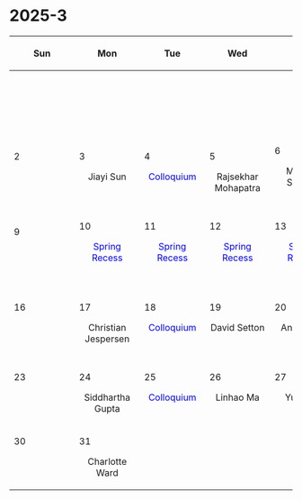 # 2025-3

|<div style='max-width:100px;width:100px'><p>Sun</p></div>|<div style='max-width:100px;width:100px'><p>Mon</p></div>|<div style='max-width:100px;width:100px'><p>Tue</p></div>|<div style='max-width:100px;width:100px'><p>Wed</p></div>|<div style='max-width:100px;width:100px'><p>Thu</p></div>|<div style='max-width:100px;width:100px'><p>Fri</p></div>|<div style='max-width:100px;width:100px'><p>Sat</p></div>|
|:-:|:-:|:-:|:-:|:-:|:-:|:-:|
|<p><br/><br/></p> |<p><br/><br/></p> |<p><br/><br/></p> |<p><br/><br/></p> |<p><br/><br/></p> |<p><br/><br/></p> |<p align='left'>1</p><p><br/><br/></p>|
|<p align='left'>2</p><p><br/><br/></p>|<p align='left'>3</p><p>Jiayi Sun<br/><br/></p>|<p align='left'>4</p><p><span style='color:blue'>Colloquium</span><br/><br/></p>|<p align='left'>5</p><p>Rajsekhar<br/> Mohapatra</p>|<p align='left'>6</p><p>Michael Strauss<br/><br/></p>|<p align='left'>7</p><p>Dongzi Li<br/><br/></p>|<p align='left'>8</p><p><br/><br/></p>|
|<p align='left'>9</p><p><br/><br/></p>|<p align='left'>10</p><p><span style='color:blue'>Spring Recess</span><br/><br/></p>|<p align='left'>11</p><p><span style='color:blue'>Spring Recess</span><br/><br/></p>|<p align='left'>12</p><p><span style='color:blue'>Spring Recess</span><br/><br/></p>|<p align='left'>13</p><p><span style='color:blue'>Spring Recess</span><br/><br/></p>|<p align='left'>14</p><p><span style='color:blue'>Spring Recess</span><br/><br/></p>|<p align='left'>15</p><p><br/><br/></p>|
|<p align='left'>16</p><p><br/><br/></p>|<p align='left'>17</p><p>Christian<br/> Jespersen</p>|<p align='left'>18</p><p><span style='color:blue'>Colloquium</span><br/><br/></p>|<p align='left'>19</p><p>David Setton<br/><br/></p>|<p align='left'>20</p><p>Ankan Sur<br/><br/></p>|<p align='left'>21</p><p>Andrew Saydjari<br/><br/></p>|<p align='left'>22</p><p><br/><br/></p>|
|<p align='left'>23</p><p><br/><br/></p>|<p align='left'>24</p><p>Siddhartha<br/> Gupta</p>|<p align='left'>25</p><p><span style='color:blue'>Colloquium</span><br/><br/></p>|<p align='left'>26</p><p>Linhao Ma<br/><br/></p>|<p align='left'>27</p><p>Yubo Su<br/><br/></p>|<p align='left'>28</p><p>Yixian Chen<br/><br/></p>|<p align='left'>29</p><p><br/><br/></p>|
|<p align='left'>30</p><p><br/><br/></p>|<p align='left'>31</p><p>Charlotte<br/> Ward</p>|<p><br/><br/></p> |<p><br/><br/></p> |<p><br/><br/></p> |<p><br/><br/></p> |<p><br/><br/></p> |
